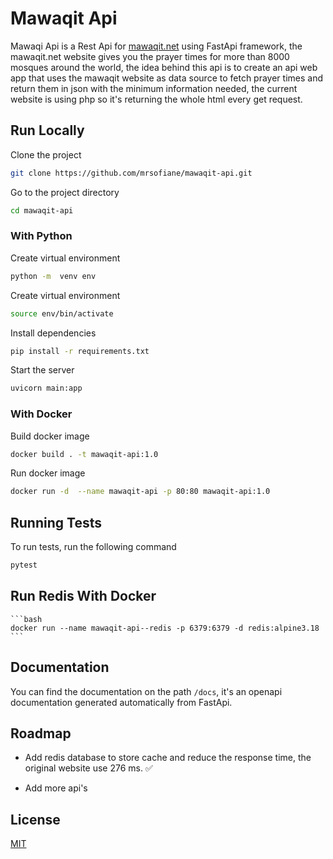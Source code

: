 
# Mawaqit Api

Mawaqi Api is a Rest Api for [mawaqit.net](https://mawaqit.net) using FastApi framework,
the mawaqit.net website gives you the prayer times for more than 8000 mosques around the world,
the idea behind this api is to create an api web app that uses the mawaqit website as data source
to fetch prayer times and return them in json with the minimum information needed,
the current website is using php so it's returning the whole html every get request.



## Run Locally

Clone the project

```bash
git clone https://github.com/mrsofiane/mawaqit-api.git
```

Go to the project directory

```bash
cd mawaqit-api
```

### With Python

Create virtual environment

```bash
python -m  venv env
```

Create virtual environment

```bash
source env/bin/activate
```

Install dependencies

```bash
pip install -r requirements.txt
```

Start the server

```bash
uvicorn main:app
```

### With Docker

Build docker image

```bash
docker build . -t mawaqit-api:1.0
```

Run docker image

```bash
docker run -d  --name mawaqit-api -p 80:80 mawaqit-api:1.0
```
## Running Tests

To run tests, run the following command

```bash
pytest
```
## Run Redis With Docker
    ```bash
    docker run --name mawaqit-api--redis -p 6379:6379 -d redis:alpine3.18
    ```
## Documentation

You can find the documentation on the path `/docs`,
it's an openapi documentation generated automatically from FastApi.

## Roadmap

- Add redis database to store cache and reduce the response time, the original website use 276 ms. ✅

- Add more api's


## License

[MIT](https://github.com/mrsofiane/mawaqit-api/blob/main/LICENSE.md)

